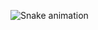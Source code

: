 ![Snake animation](https://github.com/drea90/drea90/blob/output/github-contribution-grid-snake.svg)
